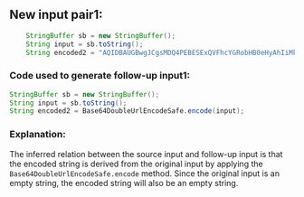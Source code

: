## New input pair1:
```java
    StringBuffer sb = new StringBuffer();
    String input = sb.toString();
    String encoded2 = "AQIDBAUGBwgJCgsMDQ4PEBESExQVFhcYGRobHB0eHyAhIiMkJSYnKCkqKywtLi8wMTIzNDU2Nzg5Ojs8PT4_QEFCQ0RFRkdISUpLTE1OT1BRUlNUVVZXWFlaW1xdXl9gYWJj";
```
### Code used to generate follow-up input1:
```java
StringBuffer sb = new StringBuffer();
String input = sb.toString();
String encoded2 = Base64DoubleUrlEncodeSafe.encode(input);
```
### Explanation:
The inferred relation between the source input and follow-up input is that the encoded string is derived from the original input by applying the `Base64DoubleUrlEncodeSafe.encode` method. Since the original input is an empty string, the encoded string will also be an empty string.
